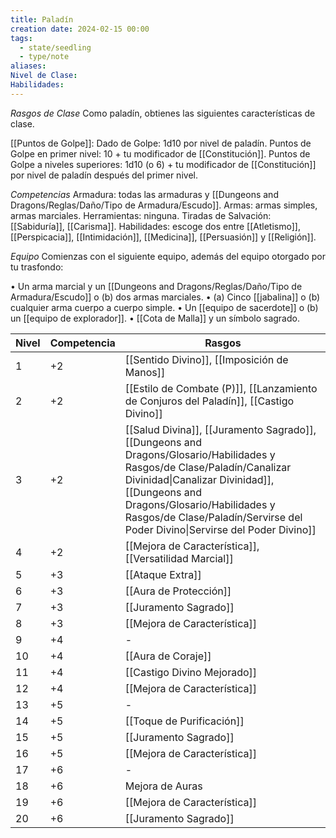 ```yaml
---
title: Paladín
creation date: 2024-02-15 00:00
tags:
  - state/seedling
  - type/note
aliases: 
Nivel de Clase: 
Habilidades:
---
```

*Rasgos de Clase*
Como paladín, obtienes las siguientes características de clase.

[[Puntos de Golpe]]: Dado de Golpe: 1d10 por nivel de paladín.
Puntos de Golpe en primer nivel: 10 + tu modificador de [[Constitución]].
Puntos de Golpe a niveles superiores: 1d10 (o 6) + tu modificador de [[Constitución]] por nivel de
paladín después del primer nivel.

*Competencias*
Armadura: todas las armaduras y [[Dungeons and Dragons/Reglas/Daño/Tipo de Armadura/Escudo]].
Armas: armas simples, armas marciales.
Herramientas: ninguna.
Tiradas de Salvación: [[Sabiduría]], [[Carisma]].
Habilidades: escoge dos entre [[Atletismo]], [[Perspicacia]], [[Intimidación]], [[Medicina]], [[Persuasión]] y
[[Religión]].

*Equipo*
Comienzas con el siguiente equipo, además del equipo otorgado por tu trasfondo:

• Un arma marcial y un [[Dungeons and Dragons/Reglas/Daño/Tipo de Armadura/Escudo]] o (b) dos armas marciales.
• (a) Cinco [[jabalina]] o (b) cualquier arma cuerpo a cuerpo simple.
• Un [[equipo de sacerdote]] o (b) un [[equipo de explorador]].
• [[Cota de Malla]] y un símbolo sagrado.


| Nivel | Competencia | Rasgos |
| ---- | ---- | ---- |
| 1 | +2 | [[Sentido Divino]], [[Imposición de Manos]] |
| 2 | +2 | [[Estilo de Combate (P)]], [[Lanzamiento de Conjuros del Paladín]], [[Castigo Divino]] |
| 3 | +2 | [[Salud Divina]], [[Juramento Sagrado]], [[Dungeons and Dragons/Glosario/Habilidades y Rasgos/de Clase/Paladín/Canalizar Divinidad\|Canalizar Divinidad]], [[Dungeons and Dragons/Glosario/Habilidades y Rasgos/de Clase/Paladín/Servirse del Poder Divino\|Servirse del Poder Divino]]   |
| 4 | +2 | [[Mejora de Característica]], [[Versatilidad Marcial]] |
| 5 | +3 | [[Ataque Extra]] |
| 6 | +3 | [[Aura de Protección]] |
| 7 | +3 | [[Juramento Sagrado]] |
| 8 | +3 | [[Mejora de Característica]] |
| 9 | +4 | - |
| 10 | +4 | [[Aura de Coraje]] |
| 11 | +4 | [[Castigo Divino Mejorado]] |
| 12 | +4 | [[Mejora de Característica]] |
| 13 | +5 | - |
| 14 | +5 | [[Toque de Purificación]] |
| 15 | +5 | [[Juramento Sagrado]] |
| 16 | +5 | [[Mejora de Característica]] |
| 17 | +6 | - |
| 18 | +6 | Mejora de Auras |
| 19 | +6 | [[Mejora de Característica]] |
| 20 | +6 | [[Juramento Sagrado]] |
